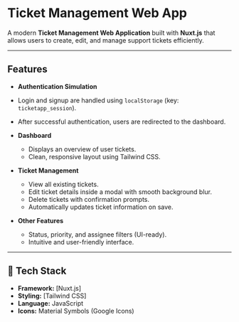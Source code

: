 # Ticket Management Web App

A modern **Ticket Management Web Application** built with **Nuxt.js** that allows users to create, edit, and manage support tickets efficiently.  

---

## Features

-  **Authentication Simulation**
  - Login and signup are handled using `localStorage` (key: `ticketapp_session`).
  - After successful authentication, users are redirected to the dashboard.

- **Dashboard**
  - Displays an overview of user tickets.
  - Clean, responsive layout using Tailwind CSS.

- **Ticket Management**
  - View all existing tickets.
  - Edit ticket details inside a modal with smooth background blur.
  - Delete tickets with confirmation prompts.
  - Automatically updates ticket information on save.

- **Other Features**
  - Status, priority, and assignee filters (UI-ready).
  - Intuitive and user-friendly interface.

---

## 🧠 Tech Stack

- **Framework:** [Nuxt.js]
- **Styling:** [Tailwind CSS]
- **Language:** JavaScript
- **Icons:** Material Symbols (Google Icons)


